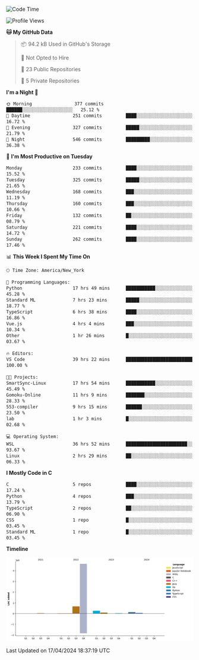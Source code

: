 <!--START_SECTION:waka-->
![Code Time](http://img.shields.io/badge/Code%20Time-216%20hrs%209%20mins-blue)

![Profile Views](http://img.shields.io/badge/Profile%20Views-2-blue)

**🐱 My GitHub Data** 

> 📦 94.2 kB Used in GitHub's Storage 
 > 
> 🚫 Not Opted to Hire
 > 
> 📜 23 Public Repositories 
 > 
> 🔑 5 Private Repositories 
 > 
**I'm a Night 🦉** 

```text
🌞 Morning                377 commits         ██████░░░░░░░░░░░░░░░░░░░   25.12 % 
🌆 Daytime                251 commits         ████░░░░░░░░░░░░░░░░░░░░░   16.72 % 
🌃 Evening                327 commits         █████░░░░░░░░░░░░░░░░░░░░   21.79 % 
🌙 Night                  546 commits         █████████░░░░░░░░░░░░░░░░   36.38 % 
```
📅 **I'm Most Productive on Tuesday** 

```text
Monday                   233 commits         ████░░░░░░░░░░░░░░░░░░░░░   15.52 % 
Tuesday                  325 commits         █████░░░░░░░░░░░░░░░░░░░░   21.65 % 
Wednesday                168 commits         ███░░░░░░░░░░░░░░░░░░░░░░   11.19 % 
Thursday                 160 commits         ███░░░░░░░░░░░░░░░░░░░░░░   10.66 % 
Friday                   132 commits         ██░░░░░░░░░░░░░░░░░░░░░░░   08.79 % 
Saturday                 221 commits         ████░░░░░░░░░░░░░░░░░░░░░   14.72 % 
Sunday                   262 commits         ████░░░░░░░░░░░░░░░░░░░░░   17.46 % 
```


📊 **This Week I Spent My Time On** 

```text
🕑︎ Time Zone: America/New_York

💬 Programming Languages: 
Python                   17 hrs 49 mins      ███████████░░░░░░░░░░░░░░   45.28 % 
Standard ML              7 hrs 23 mins       █████░░░░░░░░░░░░░░░░░░░░   18.77 % 
TypeScript               6 hrs 38 mins       ████░░░░░░░░░░░░░░░░░░░░░   16.86 % 
Vue.js                   4 hrs 4 mins        ███░░░░░░░░░░░░░░░░░░░░░░   10.34 % 
Other                    1 hr 26 mins        █░░░░░░░░░░░░░░░░░░░░░░░░   03.67 % 

🔥 Editors: 
VS Code                  39 hrs 22 mins      █████████████████████████   100.00 % 

🐱‍💻 Projects: 
SmartSync-Linux          17 hrs 54 mins      ███████████░░░░░░░░░░░░░░   45.49 % 
Gomoku-Online            11 hrs 9 mins       ███████░░░░░░░░░░░░░░░░░░   28.33 % 
553-compiler             9 hrs 15 mins       ██████░░░░░░░░░░░░░░░░░░░   23.50 % 
lab                      1 hr 3 mins         █░░░░░░░░░░░░░░░░░░░░░░░░   02.68 % 

💻 Operating System: 
WSL                      36 hrs 52 mins      ███████████████████████░░   93.67 % 
Linux                    2 hrs 29 mins       ██░░░░░░░░░░░░░░░░░░░░░░░   06.33 % 
```

**I Mostly Code in C** 

```text
C                        5 repos             ████░░░░░░░░░░░░░░░░░░░░░   17.24 % 
Python                   4 repos             ███░░░░░░░░░░░░░░░░░░░░░░   13.79 % 
TypeScript               2 repos             ██░░░░░░░░░░░░░░░░░░░░░░░   06.90 % 
CSS                      1 repo              █░░░░░░░░░░░░░░░░░░░░░░░░   03.45 % 
Standard ML              1 repo              █░░░░░░░░░░░░░░░░░░░░░░░░   03.45 % 
```



**Timeline**

![Lines of Code chart](https://raw.githubusercontent.com/fqzz2000/fqzz2000/main/assets/bar_graph.png)


 Last Updated on 17/04/2024 18:37:19 UTC
<!--END_SECTION:waka-->
